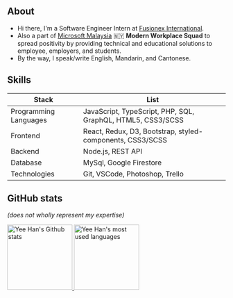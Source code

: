 ## About

- Hi there, I'm a Software Engineer Intern at [Fusionex International](https://www.fusionex-international.com/).
- Also a part of [Microsoft Malaysia](https://www.microsoft.com/en-my) 🇲🇾 **Modern Workplace Squad** to spread positivity by providing technical and educational solutions to employee, employers, and students.
- By the way, I speak/write English, Mandarin, and Cantonese.

## Skills

<div>
  <table>
    <thead>
      <tr><th> Stack <th> List
    </thead>
    <tbody>
      <tr> <td> Programming Languages <td> JavaScript, TypeScript, PHP, SQL, GraphQL, HTML5, CSS3/SCSS
      <tr> <td> Frontend <td> React, Redux, D3, Bootstrap, styled-components, CSS3/SCSS
      <tr> <td> Backend <td> Node.js, REST API
      <tr> <td> Database <td> MySql, Google Firestore
      <tr> <td> Technologies <td> Git, VSCode, Photoshop, Trello
  </table>
</div>

## GitHub stats

*(does not wholly represent my expertise)*

<div>
  <a href="https://github.com/cyeehan/cyeehan">
    <img src="https://my-stats-dxc5zyis5.vercel.app/api?username=cyeehan&show_icons=true&theme=gruvbox&count_private=true&include_all_commits=true" alt="Yee Han's Github stats" height="150" />
  </a>
  <a href="https://github.com/cyeehan/cyeehan">
    <img src="https://my-stats-dxc5zyis5.vercel.app/api/top-langs/?username=cyeehan&langs_count=6&layout=compact&theme=gruvbox&count_private=true&hide_title=false&card_width=445" alt="Yee Han's most used languages" height="150" />
  </a>
</div>

